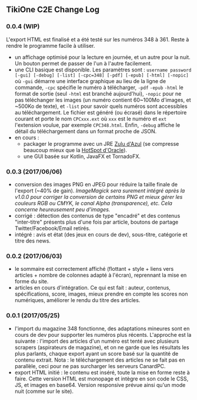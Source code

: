 ## TikiOne C2E Change Log

### 0.0.4 (WIP)

L'export HTML est finalisé et a été testé sur les numéros 348 à 361. Reste à rendre le programme facile à utiliser. 

* un affichage optimisé pour la lecture en journée, et un autre pour la nuit. Un bouton permet de passer de l'un à l'autre facilement.
* une CLI basique est disponible. Les paramètres sont : ``username password [-gui] [-debug] [-list] [-cpc=348] [-pdf] [-epub] [-html] [-nopic]`` où ``-gui`` démarre une interface graphique au lieu de la ligne de commande, ``-cpc`` spécifie le numéro à télécharger, ``-pdf`` ``-epub`` ``-html`` le format de sortie (seul ``-html`` est branché aujourd'hui), ``-nopic`` pour ne pas téléchanger les images (un numéro contient 60~100Mo d'images, et ~500Ko de texte), et ``-list`` pour savoir quels numéros sont accessibles au téléchargement. Le fichier est généré (ou écrasé) dans le répertoire courant et porte le nom ``CPCxxx.ext`` où ``xxx`` est le numéro et ``ext`` l'extension voulue, par exemple ``CPC348.html``. Enfin, ``-debug`` affiche le détail du téléchargement dans un format proche de JSON.
* en cours : 
  * packager le programme avec un JRE [Zulu d'Azul](http://www.azul.com/downloads/zulu/zulu-windows/) (se compresse beaucoup mieux que la [HotSpot d'Oracle](http://www.oracle.com/technetwork/java/javase/downloads/index.html)).
  * une GUI basée sur Kotlin, JavaFX et TornadoFX.
  
### 0.0.3 (2017/06/06)

* conversion des images PNG en JPEG pour réduire la taille finale de l'export (~40% de gain). *ImageMagick sera surement intégré après la v1.0.0 pour corriger la conversion de certains PNG et mieux gérer les couleurs RGB ou CMYK, le canal Alpha (transparence), etc. Cela concerne heureusement peu d'images.*
* corrigé : détection des contenus de type "encadré" et des contenus "inter-titre" présents plus d'une fois par article, boutons de partage Twitter/Facebook/Email retirés.
* intégré : avis et état (des jeux en cours de dev), sous-titre, catégorie et titre des news.

### 0.0.2 (2017/06/03)
* le sommaire est correctement affiché (flottant + style + liens vers articles + nombre de colonnes adapté à l'écran), reprennant la mise en forme du site.
* articles en cours d'intégration. Ce qui est fait : auteur, contenus, spécifications, score, images, mieux prendre en compte les scores non numériques, améliorer le rendu du titre des articles.

### 0.0.1 (2017/05/25)
* l'import du magazine 348 fonctionne, des adaptations mineures sont en cours de dev pour supporter les numéros plus récents. L'approche est la suivante : l'import des articles d'un numéro est tenté avec plusieurs scrapers (aspirateurs de magazine), et on ne garde que les résultats les plus parlants, chaque export ayant un score basé sur la quantité de contenu extrait. Nota : le téléchargement des articles ne se fait pas en parallèle, ceci pour ne pas surcharger les serveurs CanardPC.
* export HTML initié : le contenu est inséré, toute la mise en forme reste à faire. Cette version HTML est monopage et intègre en son code le CSS, JS, et images en base64. Version responsive prévue ainsi qu'un mode nuit (comme sur le site).

